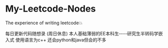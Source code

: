 # My-Leetcode-Nodes
The experience of writing leetcode💥

每日更新代码随想录 (周日休息)
本人基础薄弱的EE本科生----研究生半转码学嵌入式
使用语言为c++
还会python和java但会的不多
